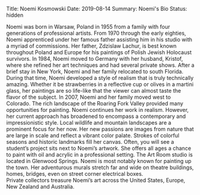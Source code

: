 Title: Noemi Kosmowski
Date: 2019-08-14
Summary: Noemi's Bio
Status: hidden

Noemi was born in Warsaw, Poland in 1955 from a family with four generations of professional artists.
From 1970 through the early eighties, Noemi apprenticed under her famous father assisting him in his studio with a myriad of commissions. Her father, Zdzislaw Lachur, is best known throughout Poland and Europe for his paintings of Polish Jewish Holocaust survivors. In 1984, Noemi moved to Germany with her husband, Kristof, where she refined her art techniques and had several private shows. After a brief stay in New York, Noemi and her family relocated to south Florida. During that time, Noemi developed a style of realism that is truly technically amazing.  Whether it be strawberries in a reflective cup or olives in a martini glass, her paintings are so life-like that the viewer can almost taste the flavor of the subject.
In 2007, Noemi and her family moved west to Colorado.  The rich landscape of the Roaring Fork Valley provided many opportunities for painting. Noemi continues her work in realism. However, her current approach has broadened to encompass a contemporary and impressionistic style. Local wildlife and mountain landscapes are a prominent focus for her now. Her new passions are images from nature that are large in scale and reflect a vibrant color palate. Strokes of colorful seasons and historic landmarks fill her canvas. Often, you will see a student’s project sits next to Noemi’s artwork. She offers all ages a chance to paint with oil and acrylic in a professional setting. The Art Room studio is located in Glenwood Springs.
Noemi is most notably known for painting up the town. Her adventurous murals stretch far and wide on theatre buildings, homes, bridges, even on street corner electrical boxes.  
Private collectors treasure Noemi’s art across the United States, Europe, New Zealand and Australia.
